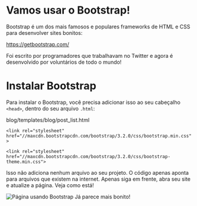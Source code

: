 # Vamos usar o Bootstrap!

Bootstrap é um dos mais famosos e populares frameworks de HTML e CSS para desenvolver sites bonitos:

https://getbootstrap.com/

Foi escrito por programadores que trabalhavam no Twitter e agora é desenvolvido por voluntários de todo o mundo!

# Instalar Bootstrap

Para instalar o Bootstrap, você precisa adicionar isso ao seu cabeçalho `<head>`, dentro do seu arquivo `.html`:

blog/templates/blog/post_list.html

```<link rel="stylesheet" href="//maxcdn.bootstrapcdn.com/bootstrap/3.2.0/css/bootstrap.min.css">```

```<link rel="stylesheet" href="//maxcdn.bootstrapcdn.com/bootstrap/3.2.0/css/bootstrap-theme.min.css">```

Isso não adiciona nenhum arquivo ao seu projeto. O código apenas aponta para arquivos que existem na internet. Apenas siga em frente, abra seu site e atualize a página. Veja como está!


![Página usando Bootstrap](images/bootstrap.png)
Já parece mais bonito!
